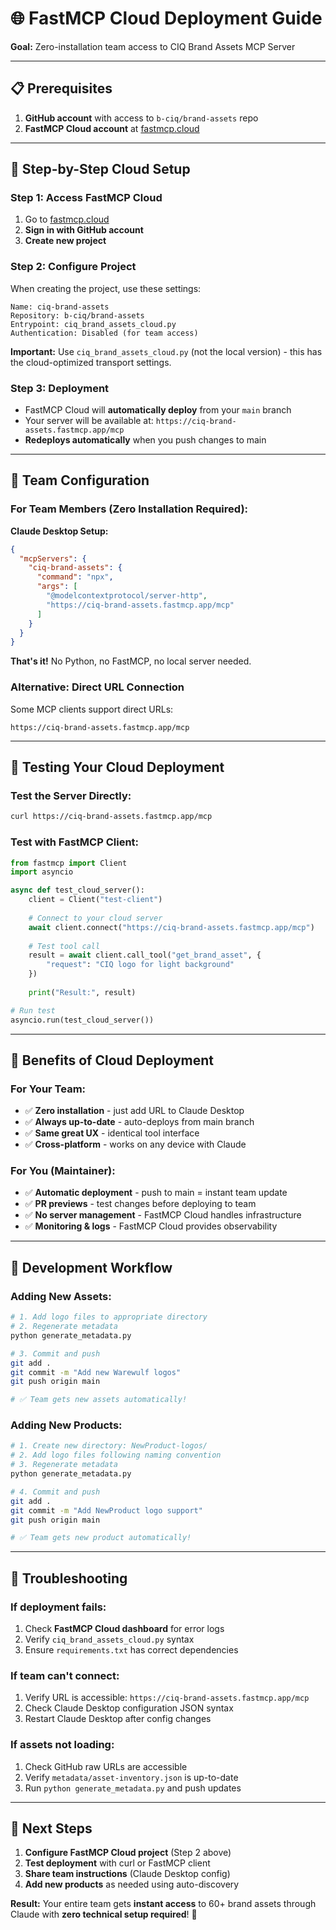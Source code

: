 # 🌐 FastMCP Cloud Deployment Guide

**Goal:** Zero-installation team access to CIQ Brand Assets MCP Server

---

## **📋 Prerequisites**

1. **GitHub account** with access to `b-ciq/brand-assets` repo
2. **FastMCP Cloud account** at [fastmcp.cloud](https://fastmcp.cloud)

---

## **🚀 Step-by-Step Cloud Setup**

### **Step 1: Access FastMCP Cloud**
1. Go to [fastmcp.cloud](https://fastmcp.cloud)
2. **Sign in with GitHub account**
3. **Create new project**

### **Step 2: Configure Project**
When creating the project, use these settings:

```
Name: ciq-brand-assets
Repository: b-ciq/brand-assets  
Entrypoint: ciq_brand_assets_cloud.py
Authentication: Disabled (for team access)
```

**Important:** Use `ciq_brand_assets_cloud.py` (not the local version) - this has the cloud-optimized transport settings.

### **Step 3: Deployment**
- FastMCP Cloud will **automatically deploy** from your `main` branch
- Your server will be available at: `https://ciq-brand-assets.fastmcp.app/mcp`
- **Redeploys automatically** when you push changes to main

---

## **👥 Team Configuration**

### **For Team Members (Zero Installation Required):**

**Claude Desktop Setup:**
```json
{
  "mcpServers": {
    "ciq-brand-assets": {
      "command": "npx",
      "args": [
        "@modelcontextprotocol/server-http",
        "https://ciq-brand-assets.fastmcp.app/mcp"
      ]
    }
  }
}
```

**That's it!** No Python, no FastMCP, no local server needed.

### **Alternative: Direct URL Connection**
Some MCP clients support direct URLs:
```
https://ciq-brand-assets.fastmcp.app/mcp
```

---

## **🔧 Testing Your Cloud Deployment**

### **Test the Server Directly:**
```bash
curl https://ciq-brand-assets.fastmcp.app/mcp
```

### **Test with FastMCP Client:**
```python
from fastmcp import Client
import asyncio

async def test_cloud_server():
    client = Client("test-client")
    
    # Connect to your cloud server
    await client.connect("https://ciq-brand-assets.fastmcp.app/mcp")
    
    # Test tool call
    result = await client.call_tool("get_brand_asset", {
        "request": "CIQ logo for light background"
    })
    
    print("Result:", result)

# Run test
asyncio.run(test_cloud_server())
```

---

## **🎯 Benefits of Cloud Deployment**

### **For Your Team:**
- ✅ **Zero installation** - just add URL to Claude Desktop
- ✅ **Always up-to-date** - auto-deploys from main branch
- ✅ **Same great UX** - identical tool interface
- ✅ **Cross-platform** - works on any device with Claude

### **For You (Maintainer):**
- ✅ **Automatic deployment** - push to main = instant team update
- ✅ **PR previews** - test changes before deploying to team
- ✅ **No server management** - FastMCP Cloud handles infrastructure
- ✅ **Monitoring & logs** - FastMCP Cloud provides observability

---

## **🔄 Development Workflow**

### **Adding New Assets:**
```bash
# 1. Add logo files to appropriate directory
# 2. Regenerate metadata
python generate_metadata.py

# 3. Commit and push
git add .
git commit -m "Add new Warewulf logos"
git push origin main

# ✅ Team gets new assets automatically!
```

### **Adding New Products:**
```bash
# 1. Create new directory: NewProduct-logos/
# 2. Add logo files following naming convention  
# 3. Regenerate metadata
python generate_metadata.py

# 4. Commit and push
git add .
git commit -m "Add NewProduct logo support"
git push origin main

# ✅ Team gets new product automatically!
```

---

## **🚨 Troubleshooting**

### **If deployment fails:**
1. Check **FastMCP Cloud dashboard** for error logs
2. Verify `ciq_brand_assets_cloud.py` syntax
3. Ensure `requirements.txt` has correct dependencies

### **If team can't connect:**
1. Verify URL is accessible: `https://ciq-brand-assets.fastmcp.app/mcp`
2. Check Claude Desktop configuration JSON syntax
3. Restart Claude Desktop after config changes

### **If assets not loading:**
1. Check GitHub raw URLs are accessible
2. Verify `metadata/asset-inventory.json` is up-to-date
3. Run `python generate_metadata.py` and push updates

---

## **🎉 Next Steps**

1. **Configure FastMCP Cloud project** (Step 2 above)
2. **Test deployment** with curl or FastMCP client
3. **Share team instructions** (Claude Desktop config)
4. **Add new products** as needed using auto-discovery

**Result:** Your entire team gets **instant access** to 60+ brand assets through Claude with **zero technical setup required**! 🚀

